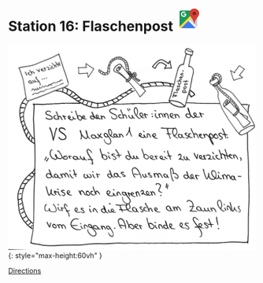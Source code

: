 
# Station 16: Flaschenpost <a href="https://www.google.com/maps/dir/?api=1&travelmode=walking&destination=47.8033918,13.01651"><img src="https://github.com/kipppunkte/kipppunkte/raw/gh-pages/assets/google-maps.svg" width="48" height="48"></a>

![Image title](assets/16_Spiel-Station_Flaschenpost.png){: style="max-height:60vh" }


[Directions](https://www.google.com/maps/dir/?api=1&travelmode=walking&destination=47.8033918,13.01651)